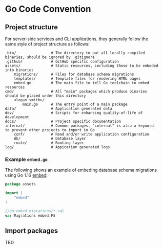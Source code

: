 # Go Code Convention

## Project structure

For server-side services and CLI applications, they generally follow the same style of project structure as follows:

```
.bin/                # The directory to put all locally compiled binaries, should be ignored by .gitignore
.github/             # GitHub specific configuration
assets/              # Static resources, including those to be embeded into binaries
    migrations/      # Files for database schema migrations
    templates/       # Template files for rendering HTML pages
    embed.go         # The main file to tell Go toolchain to embed resources
cmd/                 # All "main" packages which produce binaries should be placed under this directory
    <logan smith>/
        main.go      # The entry point of a main package
data/                # Application generated data
dev/                 # Scripts for enhancing quality-of-life of development 
docs/                # Project specific documentation
internal/            # Common packages, "internal" is also a keyword to prevent other projects to import in Go
    conf/            # Read and/or write application configuration
    db/              # Database layer
    route/           # Routing layer
log/                 # Appication generated logs
```

### Example `embed.go`

The following shows an example of embeding database schema migrations using Go 1.16 [embed](https://blog.carlmjohnson.net/post/2021/how-to-use-go-embed/):

```go
package assets

import (
	"embed"
)

//go:embed migrations/*.sql
var Migrations embed.FS
```

## Import packages

TBD
